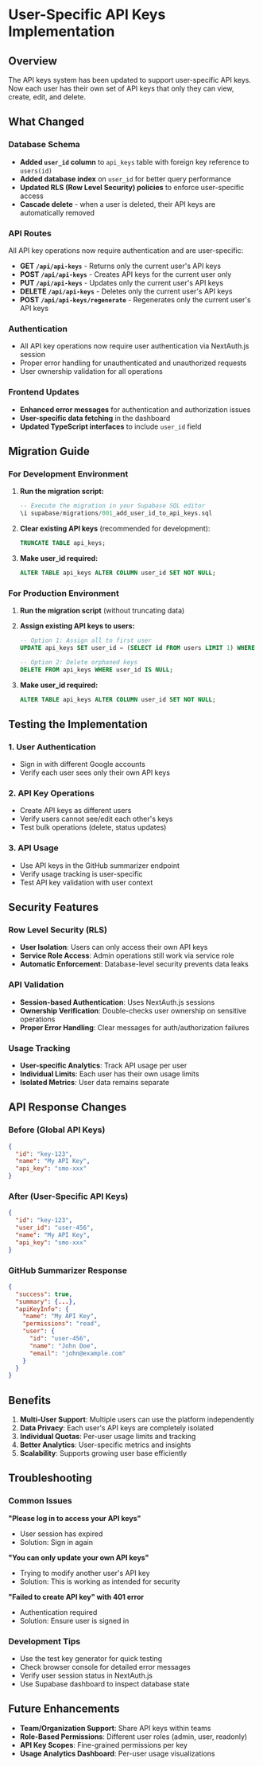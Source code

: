 # User-Specific API Keys Implementation

## Overview

The API keys system has been updated to support user-specific API keys. Now each user has their own set of API keys that only they can view, create, edit, and delete.

## What Changed

### Database Schema
- **Added `user_id` column** to `api_keys` table with foreign key reference to `users(id)`
- **Added database index** on `user_id` for better query performance
- **Updated RLS (Row Level Security) policies** to enforce user-specific access
- **Cascade delete** - when a user is deleted, their API keys are automatically removed

### API Routes
All API key operations now require authentication and are user-specific:

- **GET `/api/api-keys`** - Returns only the current user's API keys
- **POST `/api/api-keys`** - Creates API keys for the current user only
- **PUT `/api/api-keys`** - Updates only the current user's API keys
- **DELETE `/api/api-keys`** - Deletes only the current user's API keys
- **POST `/api/api-keys/regenerate`** - Regenerates only the current user's API keys

### Authentication
- All API key operations now require user authentication via NextAuth.js session
- Proper error handling for unauthenticated and unauthorized requests
- User ownership validation for all operations

### Frontend Updates
- **Enhanced error messages** for authentication and authorization issues
- **User-specific data fetching** in the dashboard
- **Updated TypeScript interfaces** to include `user_id` field

## Migration Guide

### For Development Environment

1. **Run the migration script:**
   ```sql
   -- Execute the migration in your Supabase SQL editor
   \i supabase/migrations/001_add_user_id_to_api_keys.sql
   ```

2. **Clear existing API keys** (recommended for development):
   ```sql
   TRUNCATE TABLE api_keys;
   ```

3. **Make user_id required:**
   ```sql
   ALTER TABLE api_keys ALTER COLUMN user_id SET NOT NULL;
   ```

### For Production Environment

1. **Run the migration script** (without truncating data)
2. **Assign existing API keys to users:**
   ```sql
   -- Option 1: Assign all to first user
   UPDATE api_keys SET user_id = (SELECT id FROM users LIMIT 1) WHERE user_id IS NULL;
   
   -- Option 2: Delete orphaned keys
   DELETE FROM api_keys WHERE user_id IS NULL;
   ```

3. **Make user_id required:**
   ```sql
   ALTER TABLE api_keys ALTER COLUMN user_id SET NOT NULL;
   ```

## Testing the Implementation

### 1. User Authentication
- Sign in with different Google accounts
- Verify each user sees only their own API keys

### 2. API Key Operations
- Create API keys as different users
- Verify users cannot see/edit each other's keys
- Test bulk operations (delete, status updates)

### 3. API Usage
- Use API keys in the GitHub summarizer endpoint
- Verify usage tracking is user-specific
- Test API key validation with user context

## Security Features

### Row Level Security (RLS)
- **User Isolation**: Users can only access their own API keys
- **Service Role Access**: Admin operations still work via service role
- **Automatic Enforcement**: Database-level security prevents data leaks

### API Validation
- **Session-based Authentication**: Uses NextAuth.js sessions
- **Ownership Verification**: Double-checks user ownership on sensitive operations
- **Proper Error Handling**: Clear messages for auth/authorization failures

### Usage Tracking
- **User-specific Analytics**: Track API usage per user
- **Individual Limits**: Each user has their own usage limits
- **Isolated Metrics**: User data remains separate

## API Response Changes

### Before (Global API Keys)
```json
{
  "id": "key-123",
  "name": "My API Key",
  "api_key": "smo-xxx"
}
```

### After (User-Specific API Keys)
```json
{
  "id": "key-123",
  "user_id": "user-456", 
  "name": "My API Key",
  "api_key": "smo-xxx"
}
```

### GitHub Summarizer Response
```json
{
  "success": true,
  "summary": {...},
  "apiKeyInfo": {
    "name": "My API Key",
    "permissions": "read",
    "user": {
      "id": "user-456",
      "name": "John Doe",
      "email": "john@example.com"
    }
  }
}
```

## Benefits

1. **Multi-User Support**: Multiple users can use the platform independently
2. **Data Privacy**: Each user's API keys are completely isolated
3. **Individual Quotas**: Per-user usage limits and tracking
4. **Better Analytics**: User-specific metrics and insights
5. **Scalability**: Supports growing user base efficiently

## Troubleshooting

### Common Issues

**"Please log in to access your API keys"**
- User session has expired
- Solution: Sign in again

**"You can only update your own API keys"**
- Trying to modify another user's API key
- Solution: This is working as intended for security

**"Failed to create API key" with 401 error**
- Authentication required
- Solution: Ensure user is signed in

### Development Tips

- Use the test key generator for quick testing
- Check browser console for detailed error messages
- Verify user session status in NextAuth.js
- Use Supabase dashboard to inspect database state

## Future Enhancements

- **Team/Organization Support**: Share API keys within teams
- **Role-Based Permissions**: Different user roles (admin, user, readonly)
- **API Key Scopes**: Fine-grained permissions per key
- **Usage Analytics Dashboard**: Per-user usage visualizations 